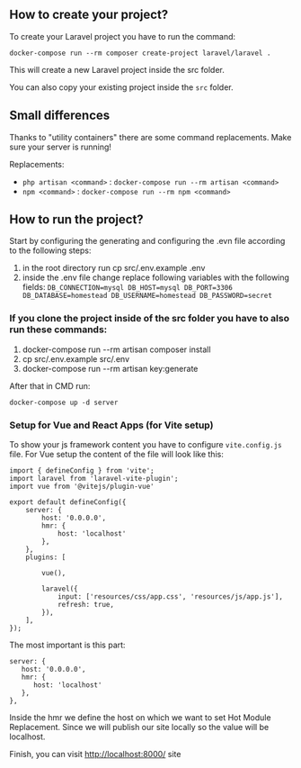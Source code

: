 ## How to create your project?

To create your Laravel project you have to run the command:
```
docker-compose run --rm composer create-project laravel/laravel .
```

This will create a new Laravel project inside the src folder.

You can also copy your existing project inside the `src` folder.

## Small differences

Thanks to "utility containers" there are some command replacements.
Make sure your server is running!

Replacements:
- `php artisan <command>` : `docker-compose run --rm artisan <command>`
- `npm <command>` : `docker-compose run --rm npm <command>` 

## How to run the project?

Start by configuring the generating and configuring the .evn file according to the following steps:
1. in the root directory run cp src/.env.example .env
2. inside the .env file change replace following variables with the following fields:
   `
     DB_CONNECTION=mysql
     DB_HOST=mysql
     DB_PORT=3306
     DB_DATABASE=homestead
     DB_USERNAME=homestead
     DB_PASSWORD=secret
`

### If you clone the project inside of the src folder you have to also run these commands:
1. docker-compose run --rm artisan composer install
2. cp src/.env.example src/.env
3. docker-compose run --rm artisan key:generate

After that in CMD run:

```
docker-compose up -d server
```

### Setup for Vue and React Apps (for Vite setup)

To show your js framework content you have to configure `vite.config.js` file.
For Vue setup the content of the file will look like this:
```
import { defineConfig } from 'vite';
import laravel from 'laravel-vite-plugin';
import vue from '@vitejs/plugin-vue'

export default defineConfig({
    server: {
        host: '0.0.0.0',
        hmr: {
            host: 'localhost'
        },
    },
    plugins: [

        vue(),

        laravel({
            input: ['resources/css/app.css', 'resources/js/app.js'],
            refresh: true,
        }),
    ],
});
```

The most important is this part:

```
server: {
   host: '0.0.0.0',
   hmr: {
      host: 'localhost'
   },
},
```

Inside the hmr we define the host on which we want to set Hot Module Replacement.
Since we will publish our site locally so the value will be localhost.

Finish, you can visit [http://localhost:8000/](http://localhost:8000/) site
